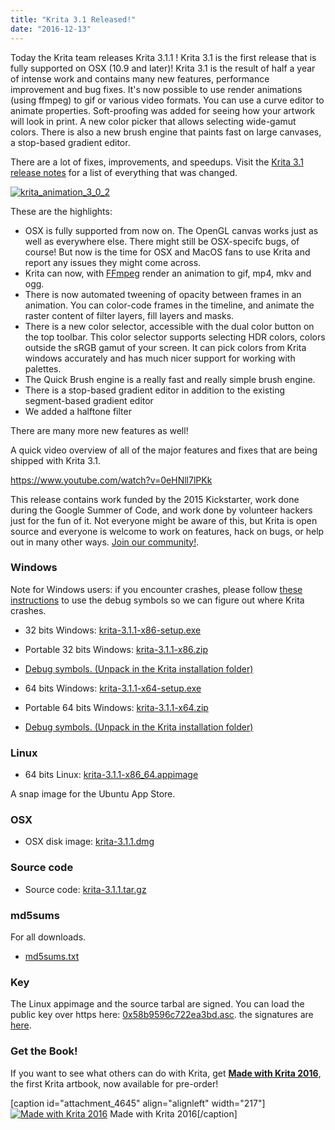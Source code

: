 ```yaml
---
title: "Krita 3.1 Released!"
date: "2016-12-13"
---
```


Today the Krita team releases Krita 3.1.1 ! Krita 3.1 is the first release that is fully supported on OSX (10.9 and later)! Krita 3.1 is the result of half a year of intense work and contains many new features, performance improvement and bug fixes. It's now possible to use render animations (using ffmpeg) to gif or various video formats. You can use a curve editor to animate properties. Soft-proofing was added for seeing how your artwork will look in print. A new color picker that allows selecting wide-gamut colors. There is also a new brush engine that paints fast on large canvases, a stop-based gradient editor.

There are a lot of fixes, improvements, and speedups. Visit the [Krita 3.1 release notes](https://krita.org/en/release-notes-for-krita-3-1/) for a list of everything that was changed.

[![krita_animation_3_0_2](../images/krita_animation_3_0_2-1024x826.gif)](https://krita.org/wp-content/uploads/2016/09/krita_animation_3_0_2.gif)

These are the highlights:

- OSX is fully supported from now on. The OpenGL canvas works just as well as everywhere else. There might still be OSX-specifc bugs, of course! But now is the time for OSX and MacOS fans to use Krita and report any issues they might come across.
- Krita can now, with [FFmpeg](https://ffmpeg.org) render an animation to gif, mp4, mkv and ogg.
- There is now automated tweening of opacity between frames in an animation. You can color-code frames in the timeline, and animate the raster content of filter layers, fill layers and masks.
- There is a new color selector, accessible with the dual color button on the top toolbar. This color selector supports selecting HDR colors, colors outside the sRGB gamut of your screen. It can pick colors from Krita windows accurately and has much nicer support for working with palettes.
- The Quick Brush engine is a really fast and really simple brush engine.
- There is a stop-based gradient editor in addition to the existing segment-based gradient editor
- We added a halftone filter

There are many more new features as well!

A quick video overview of all of the major features and fixes that are being shipped with Krita 3.1.

https://www.youtube.com/watch?v=0eHNll7lPKk

This release contains work funded by the 2015 Kickstarter, work done during the Google Summer of Code, and work done by volunteer hackers just for the fun of it. Not everyone might be aware of this, but Krita is open source and everyone is welcome to work on features, hack on bugs, or help out in many other ways. [Join our community!](https://krita.org/en/get-involved/overview/).

### Windows

Note for Windows users: if you encounter crashes, please follow [these instructions](https://docs.krita.org/Dr._Mingw_debugger) to use the debug symbols so we can figure out where Krita crashes.

- 32 bits Windows: [krita-3.1.1-x86-setup.exe](http://download.kde.org/stable/krita/3.1.1/krita-3.1.1-x86-setup.exe)
- Portable 32 bits Windows: [krita-3.1.1-x86.zip](http://download.kde.org/stable/krita/3.1.1/krita-3.1.1-x86.zip)
- [Debug symbols. (Unpack in the Krita installation folder)](http://download.kde.org/stable/krita/3.1.1/krita-3.1.1-x86-dbg.zip)

- 64 bits Windows: [krita-3.1.1-x64-setup.exe](http://download.kde.org/stable/krita/3.1.1/krita-3.1.1-x64-setup.exe)
- Portable 64 bits Windows: [krita-3.1.1-x64.zip](http://download.kde.org/stable/krita/3.1.1/krita-3.1.1-x64.zip)
- [Debug symbols. (Unpack in the Krita installation folder)](http://download.kde.org/stable/krita/3.1.1/krita-3.1.1-x64-dbg.zip)

### Linux

- 64 bits Linux: [krita-3.1.1-x86\_64.appimage](http://download.kde.org/stable/krita/3.1.1/krita-3.1.1-x86_64.appimage)

A snap image for the Ubuntu App Store.

### OSX

- OSX disk image: [krita-3.1.1.dmg](http://download.kde.org/stable/krita/3.1.1/krita-3.1.1.dmg)

### Source code

- Source code: [krita-3.1.1.tar.gz](http://download.kde.org/stable/krita/3.1.1/krita-3.1.1.tar.gz)

### md5sums

For all downloads.

- [md5sums.txt](http://download.kde.org/stable/krita/3.1.1/md5sums.txt)

### Key

The Linux appimage and the source tarbal are signed. You can load the public key over https here: [0x58b9596c722ea3bd.asc](https://share.kde.org/index.php/s/fJ99V5mZvuyD0z8). the signatures are [here](http://download.kde.org/stable/krita/3.1.1).

### Get the Book!

If you want to see what others can do with Krita, get [**Made with Krita 2016**](https://krita.org/en/item/made-with-krita-2016-the-krita-artbook/), the first Krita artbook, now available for pre-order!

\[caption id="attachment\_4645" align="alignleft" width="217"\][![Made with Krita 2016](../images/cover_small-217x300.png)](https://krita.org/wp-content/uploads/2016/12/cover_small.png) Made with Krita 2016\[/caption\]
